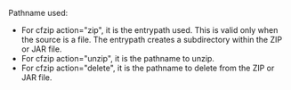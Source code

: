 Pathname used:

- For cfzip action="zip", it is the entrypath used. This is valid only when the source is a file. The entrypath creates a subdirectory within the ZIP or JAR file.
- For cfzip action="unzip", it is the pathname to unzip.
- For cfzip action="delete", it is the pathname to delete from the ZIP or JAR file.
